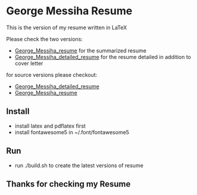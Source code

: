 # George Messiha Resume

This is the version of my resume written in LaTeX

Please check the two versions:
  - [George_Messiha_resume](George_Messiha_Resume.pdf) for the summarized resume
  - [George_Messiha_detailed_resume](George_Messiha_detailed_resume.pdf) for the
  resume detailed in addition to cover letter

for source versions please checkout:
  - [George_Messiha_detailed_resume](George_Messiha_detailed_resume.tex)
  - [George_Messiha_resume](George_Messiha_Resume.tex)


## Install

- install latex and pdflatex first
- install fontawesome5 in ~/.font/fontawesome5

## Run

- run ./build.sh to create the latest versions of resume

## Thanks for checking my Resume
